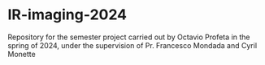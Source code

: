 # IR-imaging-2024
Repository for the semester project carried out by Octavio Profeta in the spring of 2024, under the supervision of Pr. Francesco Mondada and Cyril Monette